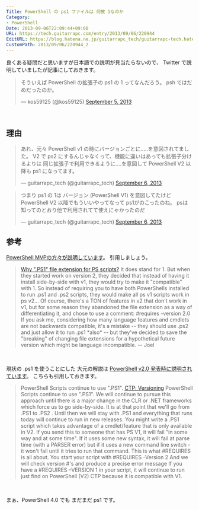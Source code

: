 ```yaml
---
Title: PowerShell の ps1 ファイルは 何故 1なのか
Category:
- PowerShell
Date: 2013-09-06T22:09:44+09:00
URL: https://tech.guitarrapc.com/entry/2013/09/06/220944
EditURL: https://blog.hatena.ne.jp/guitarrapc_tech/guitarrapc-tech.hatenablog.com/atom/entry/11696248318757675970
CustomPath: 2013/09/06/220944_2
---
```


<p>良くある疑問だと思いますが日本語での説明が見当たらないので、 Twitter で説明していましたが記事にしておきます。</p>
<blockquote class="twitter-tweet">
<p>そういえば PowerShell の拡張子の ps1 の 1 ってなんだろう。 psh ではだめだったのか。</p>
— kos59125 (@kos59125) <a href="https://twitter.com/kos59125/statuses/375764702145421312">September 5, 2013</a></blockquote>
<p> </p>
<h2>理由</h2>
<blockquote class="twitter-tweet">
<p>あれ、元々 PowerShell v1 の時にバージョンごとに.....を意図されてました。 V2 で ps2 にするんじゃなくって、機能に違いはあっても拡張子分けるよりは 同じ拡張子で利用できるように....を意図して PowerShell V2 以降も ps1 になってます。</p>
— guitarrapc_tech (@guitarrapc_tech) <a href="https://twitter.com/guitarrapc_tech/statuses/375796668781719552">September 6, 2013</a></blockquote>
<blockquote class="twitter-tweet">
<p>つまり ps1 の 1は バージョン (PowerShell V1) を意図してたけど PowerShell V2 以降でもういいやってなって ps1がのこったのね。 psは知ってのとおり他で利用されてて使えにゃかったのだ</p>
— guitarrapc_tech (@guitarrapc_tech) <a href="https://twitter.com/guitarrapc_tech/statuses/375797045707026432">September 6, 2013</a></blockquote>
<h2>参考</h2>
<p><a href="https://devblogs.microsoft.com/powershell/ctp-versioning">PowerShell MVPの方々が説明しています</a>。 引用しましょう。</p>
<blockquote><a href="https://groups.google.com/forum/#!topic/microsoft.public.windows.powershell/9rZosGOqodE" target="_blank">Why ".PS1" file extension for PS scripts?</a> It does stand for 1. But when they started work on version 2, they decided that instead of having it install side-by-side with v1, they would try to make it "compatible" with 1. So instead of requiring you to have both PowerShells installed to run .ps1 and .ps2 scripts, they would make all ps v1 scripts work in ps v2... Of course, there's a TON of features in v2 that don't work in v1, but for some reason they abandoned the file extension as a way of differentiating it, and chose to use a comment: #requires -version 2.0 If you ask me, considering how many language features and cmdlets are not backwards compatible, it's a mistake -- they should use .ps2 and just allow it to run .ps1 *also* -- but they've decided to save the "breaking" of changing file extensions for a hypothetical future version which might be language incompatible. -- Joel</blockquote>
<p> </p>
<p>現状の .ps1 を使うことにした 大元の解説は <a href="https://devblogs.microsoft.com/powershell/ctp-versioning">PowerShell v2.0 発表時に説明されています</a>。 こちらも引用しておきます。</p>
<blockquote>PowerShell Scripts continue to use ".PS1". <a href="http://blogs.msdn.com/b/powershell/archive/2007/11/02/ctp-versioning.aspx" target="_blank">CTP: Versioning</a> PowerShell Scripts continue to use ".PS1". We will continue to pursue this approach until there is a major change in the CLR or .NET frameworks which force us to go side-by-side. It is at that point that we'll go from .PS1 to .PS2 . Until then we will stay with .PS1 and everything that runs today will continue to run in new releases. You might write a .PS1 script which takes advantage of a cmdlet/feature that is only available in V2. If you send this to someone that has PS V1, it will fail "in some way and at some time". If it uses some new syntax, it will fail at parse time (with a PARSER error) but if it uses a new command line switch - it won't fail until it tries to run that command. This is what #REQUIRES is all about. You start your script with #REQUIRES -Version 2 And we will check version #'s and produce a precise error message If you have a #REQUIRES –VERSION 1 in your script, it will continue to run just find on PowerShell (V2) CTP because it is compatible with V1.</blockquote>
<p> </p>
<p>まぁ、PowerShell 4.0 でも まだまだ ps1 です。 </p>
